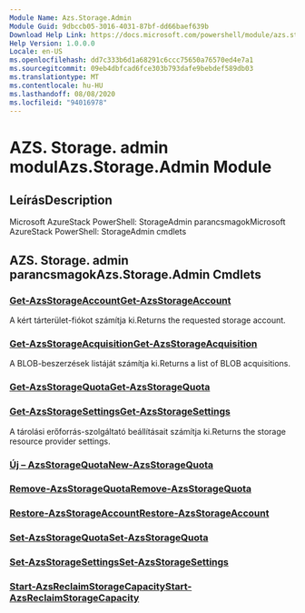 ```yaml
---
Module Name: Azs.Storage.Admin
Module Guid: 9dbccb05-3016-4031-87bf-dd66baef639b
Download Help Link: https://docs.microsoft.com/powershell/module/azs.storage.admin
Help Version: 1.0.0.0
Locale: en-US
ms.openlocfilehash: dd7c333b6d1a68291c6ccc75650a76570ed4e7a1
ms.sourcegitcommit: 09eb4dbfcad6fce303b793dafe9bebdef589db03
ms.translationtype: MT
ms.contentlocale: hu-HU
ms.lasthandoff: 08/08/2020
ms.locfileid: "94016978"
---
```

# <span data-ttu-id="7c6e1-101">AZS. Storage. admin modul</span><span class="sxs-lookup"><span data-stu-id="7c6e1-101">Azs.Storage.Admin Module</span></span>
## <span data-ttu-id="7c6e1-102">Leírás</span><span class="sxs-lookup"><span data-stu-id="7c6e1-102">Description</span></span>
<span data-ttu-id="7c6e1-103">Microsoft AzureStack PowerShell: StorageAdmin parancsmagok</span><span class="sxs-lookup"><span data-stu-id="7c6e1-103">Microsoft AzureStack PowerShell: StorageAdmin cmdlets</span></span>

## <span data-ttu-id="7c6e1-104">AZS. Storage. admin parancsmagok</span><span class="sxs-lookup"><span data-stu-id="7c6e1-104">Azs.Storage.Admin Cmdlets</span></span>
### [<span data-ttu-id="7c6e1-105">Get-AzsStorageAccount</span><span class="sxs-lookup"><span data-stu-id="7c6e1-105">Get-AzsStorageAccount</span></span>](Get-AzsStorageAccount.md)
<span data-ttu-id="7c6e1-106">A kért tárterület-fiókot számítja ki.</span><span class="sxs-lookup"><span data-stu-id="7c6e1-106">Returns the requested storage account.</span></span>

### [<span data-ttu-id="7c6e1-107">Get-AzsStorageAcquisition</span><span class="sxs-lookup"><span data-stu-id="7c6e1-107">Get-AzsStorageAcquisition</span></span>](Get-AzsStorageAcquisition.md)
<span data-ttu-id="7c6e1-108">A BLOB-beszerzések listáját számítja ki.</span><span class="sxs-lookup"><span data-stu-id="7c6e1-108">Returns a list of BLOB acquisitions.</span></span>

### [<span data-ttu-id="7c6e1-109">Get-AzsStorageQuota</span><span class="sxs-lookup"><span data-stu-id="7c6e1-109">Get-AzsStorageQuota</span></span>](Get-AzsStorageQuota.md)


### [<span data-ttu-id="7c6e1-110">Get-AzsStorageSettings</span><span class="sxs-lookup"><span data-stu-id="7c6e1-110">Get-AzsStorageSettings</span></span>](Get-AzsStorageSettings.md)
<span data-ttu-id="7c6e1-111">A tárolási erőforrás-szolgáltató beállításait számítja ki.</span><span class="sxs-lookup"><span data-stu-id="7c6e1-111">Returns the storage resource provider settings.</span></span>

### [<span data-ttu-id="7c6e1-112">Új – AzsStorageQuota</span><span class="sxs-lookup"><span data-stu-id="7c6e1-112">New-AzsStorageQuota</span></span>](New-AzsStorageQuota.md)


### [<span data-ttu-id="7c6e1-113">Remove-AzsStorageQuota</span><span class="sxs-lookup"><span data-stu-id="7c6e1-113">Remove-AzsStorageQuota</span></span>](Remove-AzsStorageQuota.md)


### [<span data-ttu-id="7c6e1-114">Restore-AzsStorageAccount</span><span class="sxs-lookup"><span data-stu-id="7c6e1-114">Restore-AzsStorageAccount</span></span>](Restore-AzsStorageAccount.md)


### [<span data-ttu-id="7c6e1-115">Set-AzsStorageQuota</span><span class="sxs-lookup"><span data-stu-id="7c6e1-115">Set-AzsStorageQuota</span></span>](Set-AzsStorageQuota.md)


### [<span data-ttu-id="7c6e1-116">Set-AzsStorageSettings</span><span class="sxs-lookup"><span data-stu-id="7c6e1-116">Set-AzsStorageSettings</span></span>](Set-AzsStorageSettings.md)


### [<span data-ttu-id="7c6e1-117">Start-AzsReclaimStorageCapacity</span><span class="sxs-lookup"><span data-stu-id="7c6e1-117">Start-AzsReclaimStorageCapacity</span></span>](Start-AzsReclaimStorageCapacity.md)


